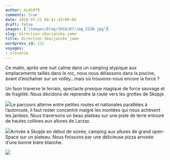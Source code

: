 ```yaml
---
author: did1979
comments: true
date: 2018-07-21 08:41:42+00:00
draft: false
images: ["/images/blog/2018/07/img_2128.jpg"]
slug: direction-skocjanske-jame
title: Direction Skocjanske jame
wordpress_id: 121
voyages:
- slovenie
---
```


Ce matin, après une nuit calme dans un camping atypique aux emplacements taillés dans le roc, nous nous délassons dans la piscine, avant d’enchaîner sur un volley...mais où trouvons-nous encore la force ?

Un faon traverse le terrain, spectacle presque magique de force sauvage et de fragilité. Nous décidons de reprendre la route vers les grottes de Skopje.

![](/images/blog/2018/07/img_2135.jpg)Le parcours alterne entre petites routes et nationales parallèles à l’autoroute, il faut rester concentré malgré les montées qui nous achèvent les jambes. Nous traversons un beau plateau sur une piste de terre entouré de hautes collines aux allures de Larzac.

![](/images/blog/2018/07/img_2130.jpg)Arrivée à Skopje en début de soirée, camping aux allures de grand open-Space sur un plateau. Nous finissons par une délicieuse pizza arrosée d’une bonne bière blanche.

![](/images/blog/2018/07/img_2139.jpg)
